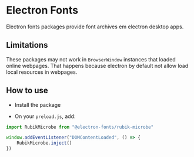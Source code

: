 # Electron Fonts

Electron fonts packages provide font archives em electron desktop apps.

## Limitations

These packages may not work in `BrowserWindow` instances that loaded online webpages. That happens because electron by default not allow load local resources in webpages.

## How to use

* Install the package

* On your `preload.js`, add:

```ts
import RubikMicrobe from "@electron-fonts/rubik-microbe"

window.addEventListener("DOMContentLoaded", () => {
    RubikMicrobe.inject()
})
```